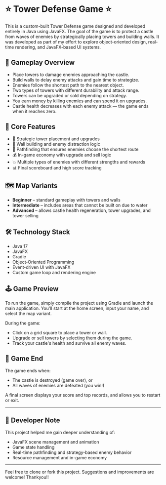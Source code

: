 # ⭐️ Tower Defense Game ⭐️

This is a custom-built Tower Defense game designed and developed entirely in Java using JavaFX. The goal of the game is to protect a castle from waves of enemies by strategically placing towers and building walls. It was developed as part of my effort to explore object-oriented design, real-time rendering, and JavaFX-based UI systems.

## 🎯 Gameplay Overview

- Place towers to damage enemies approaching the castle.
- Build walls to delay enemy attacks and gain time to strategize.
- Enemies follow the shortest path to the nearest object.
- Two types of towers with different durability and attack range.
- Towers can be upgraded or sold depending on strategy.
- You earn money by killing enemies and can spend it on upgrades.
- Castle health decreases with each enemy attack — the game ends when it reaches zero.

## 🧱 Core Features

- 🎯 Strategic tower placement and upgrades
- 🧱 Wall building and enemy distraction logic
- 🧠 Pathfinding that ensures enemies choose the shortest route
- 💰 In-game economy with upgrade and sell logic
- 💥 Multiple types of enemies with different strengths and rewards
- 📊 Final scoreboard and high score tracking

## 🗺 Map Variants

- **Beginner** – standard gameplay with towers and walls
- **Intermediate** – includes areas that cannot be built on due to water
- **Advanced** – allows castle health regeneration, tower upgrades, and tower selling

## 🛠 Technology Stack

- Java 17
- JavaFX
- Gradle 
- Object-Oriented Programming 
- Event-driven UI with JavaFX
- Custom game loop and rendering engine

## 🕹 Game Preview

To run the game, simply compile the project using Gradle and launch the main application. You'll start at the home screen, input your name, and select the map variant.

During the game:
- Click on a grid square to place a tower or wall.
- Upgrade or sell towers by selecting them during the game.
- Track your castle's health and survive all enemy waves.

## 🏁 Game End

The game ends when:
- The castle is destroyed (game over), or
- All waves of enemies are defeated (you win!)

A final screen displays your score and top records, and allows you to restart or exit.

---

## 📌 Developer Note

This project helped me gain deeper understanding of:
- JavaFX scene management and animation
- Game state handling
- Real-time pathfinding and strategy-based enemy behavior
- Resource management and in-game economy

---

Feel free to clone or fork this project. Suggestions and improvements are welcome!
Thankyou!!
